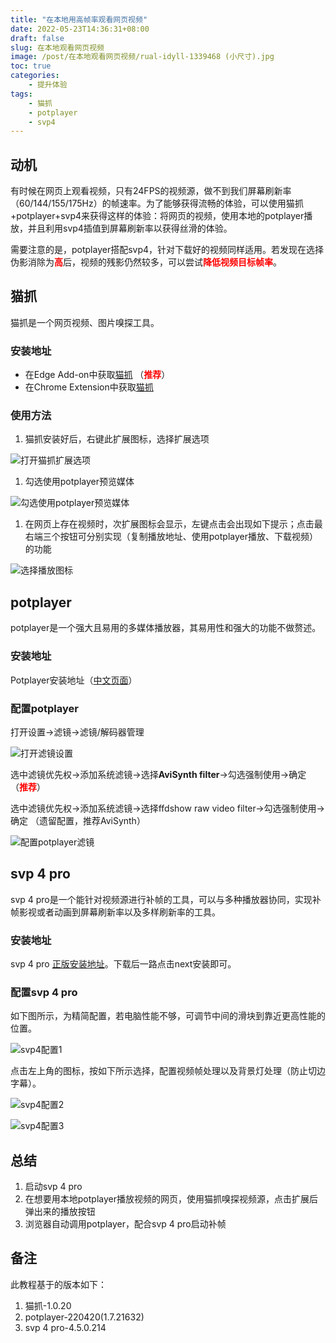 ```yaml
---
title: "在本地用高帧率观看网页视频"
date: 2022-05-23T14:36:31+08:00
draft: false
slug: 在本地观看网页视频
image: /post/在本地观看网页视频/rual-idyll-1339468 (小尺寸).jpg
toc: true
categories:
    - 提升体验
tags:
    - 猫抓
    - potplayer
    - svp4
---
```


## 动机
有时候在网页上观看视频，只有24FPS的视频源，做不到我们屏幕刷新率（60/144/155/175Hz）的帧速率。为了能够获得流畅的体验，可以使用猫抓+potplayer+svp4来获得这样的体验：将网页的视频，使用本地的potplayer播放，并且利用svp4插值到屏幕刷新率以获得丝滑的体验。

需要注意的是，potplayer搭配svp4，针对下载好的视频同样适用。若发现在选择伪影消除为<font color=#FF000 >**高**</font>后，视频的残影仍然较多，可以尝试<font color=#FF000 >**降低视频目标帧率**</font>。

## 猫抓
猫抓是一个网页视频、图片嗅探工具。

### 安装地址
- 在Edge Add-on中获取[猫抓](https://microsoftedge.microsoft.com/addons/detail/%E7%8C%AB%E6%8A%93/oohmdefbjalncfplafanlagojlakmjci) （<font color=#FF000 >**推荐**</font>）
- 在Chrome Extension中获取[猫抓](https://chrome.google.com/webstore/detail/%E7%8C%AB%E6%8A%93/jfedfbgedapdagkghmgibemcoggfppbb?hl=zh-CN)

### 使用方法
1. 猫抓安装好后，右键此扩展图标，选择扩展选项

![打开猫抓扩展选项](/post/在本地观看网页视频/Snipaste_2022-05-23_14-50-23.png)

1. 勾选使用potplayer预览媒体

![勾选使用potplayer预览媒体](/post/在本地观看网页视频/Snipaste_2022-05-23_14-52-36.png)

1. 在网页上存在视频时，次扩展图标会显示，左键点击会出现如下提示；点击最右端三个按钮可分别实现（复制播放地址、使用potplayer播放、下载视频）的功能

![选择播放图标](/post/在本地观看网页视频/Snipaste_2022-05-23_14-54-40.png)

## potplayer
potplayer是一个强大且易用的多媒体播放器，其易用性和强大的功能不做赘述。

### 安装地址
Potplayer安装地址（[中文页面](https://potplayer.daum.net/?lang=zh_CN)）

### 配置potplayer
打开设置->滤镜->滤镜/解码器管理

![打开滤镜设置](/post/在本地观看网页视频/Snipaste_2022-05-23_15-04-58.png)

选中滤镜优先权->添加系统滤镜->选择**AviSynth filter**->勾选强制使用->确定 （<font color=#FF000 >**推荐**</font>）

选中滤镜优先权->添加系统滤镜->选择ffdshow raw video filter->勾选强制使用->确定 （遗留配置，推荐AviSynth）

![配置potplayer滤镜](/post/在本地观看网页视频/Snipaste_2022-05-23_15-04-00.png)

## svp 4 pro
svp 4 pro是一个能针对视频源进行补帧的工具，可以与多种播放器协同，实现补帧影视或者动画到屏幕刷新率以及多样刷新率的工具。

### 安装地址
svp 4 pro [正版安装地址](https://www.svp-team.com/zh/get/)。下载后一路点击next安装即可。

### 配置svp 4 pro
如下图所示，为精简配置，若电脑性能不够，可调节中间的滑块到靠近更高性能的位置。

![svp4配置1](/post/在本地观看网页视频/Snipaste_2022-05-23_15-08-12.png)

点击左上角的图标，按如下所示选择，配置视频帧处理以及背景灯处理（防止切边字幕）。

![svp4配置2](/post/在本地观看网页视频/Snipaste_2022-05-23_15-08-47.png)

![svp4配置3](/post/在本地观看网页视频/Snipaste_2022-05-23_15-08-56.png)
## 总结
1. 启动svp 4 pro
2. 在想要用本地potplayer播放视频的网页，使用猫抓嗅探视频源，点击扩展后弹出来的播放按钮
3. 浏览器自动调用potplayer，配合svp 4 pro启动补帧

## 备注
此教程基于的版本如下：
1. 猫抓-1.0.20
2. potplayer-220420(1.7.21632)
3. svp 4 pro-4.5.0.214